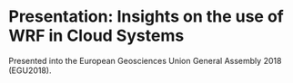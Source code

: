 # Presentation: Insights on the use of WRF in Cloud Systems

Presented into the European Geosciences Union General Assembly 2018 (EGU2018).
